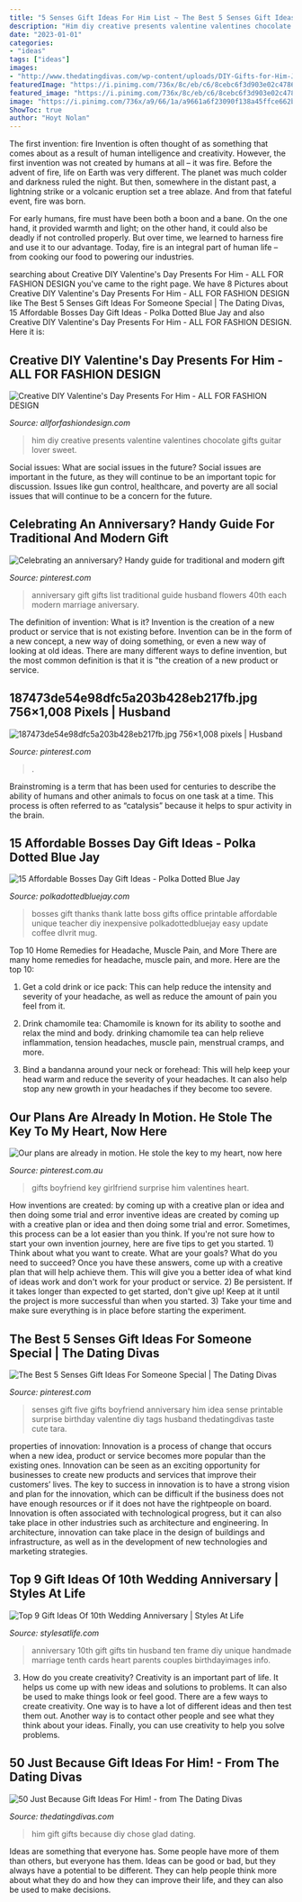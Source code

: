 ```yaml
---
title: "5 Senses Gift Ideas For Him List ~ The Best 5 Senses Gift Ideas For Someone Special"
description: "Him diy creative presents valentine valentines chocolate gifts guitar lover sweet"
date: "2023-01-01"
categories:
- "ideas"
tags: ["ideas"]
images:
- "http://www.thedatingdivas.com/wp-content/uploads/DIY-Gifts-for-Him-Just-Because-7-12.jpg"
featuredImage: "https://i.pinimg.com/736x/8c/eb/c6/8cebc6f3d903e02c4786e999eb0a21e4.jpg"
featured_image: "https://i.pinimg.com/736x/8c/eb/c6/8cebc6f3d903e02c4786e999eb0a21e4.jpg"
image: "https://i.pinimg.com/736x/a9/66/1a/a9661a6f23090f138a45ffce662be5de.jpg"
ShowToc: true
author: "Hoyt Nolan"
---
```



The first invention: fire
Invention is often thought of as something that comes about as a result of human intelligence and creativity. However, the first invention was not created by humans at all – it was fire.
Before the advent of fire, life on Earth was very different. The planet was much colder and darkness ruled the night. But then, somewhere in the distant past, a lightning strike or a volcanic eruption set a tree ablaze. And from that fateful event, fire was born.

For early humans, fire must have been both a boon and a bane. On the one hand, it provided warmth and light; on the other hand, it could also be deadly if not controlled properly. But over time, we learned to harness fire and use it to our advantage. Today, fire is an integral part of human life – from cooking our food to powering our industries.

	

		
searching about Creative DIY Valentine&#039;s Day Presents For Him - ALL FOR FASHION DESIGN you've came to the right page. We have 8 Pictures about Creative DIY Valentine&#039;s Day Presents For Him - ALL FOR FASHION DESIGN like The Best 5 Senses Gift Ideas For Someone Special | The Dating Divas, 15 Affordable Bosses Day Gift Ideas - Polka Dotted Blue Jay and also Creative DIY Valentine&#039;s Day Presents For Him - ALL FOR FASHION DESIGN. Here it is:
		
    
## Creative DIY Valentine&#039;s Day Presents For Him - ALL FOR FASHION DESIGN

<img loading=lazy src="https://allforfashiondesign.com/wp-content/uploads/2019/01/11-diy-gifts-for-him-600x1128.jpg" onerror="this.onerror=null;this.src='https://tse3.mm.bing.net/th?id=OIP.y1ZB79AM5epgO-WMqmJM1QHaN7&amp;pid=15.1';" alt="Creative DIY Valentine&#039;s Day Presents For Him - ALL FOR FASHION DESIGN">

_Source: allforfashiondesign.com_

>him diy creative presents valentine valentines chocolate gifts guitar lover sweet. 

	

Social issues: What are social issues in the future?
Social issues are important in the future, as they will continue to be an important topic for discussion. Issues like gun control, healthcare, and poverty are all social issues that will continue to be a concern for the future.

    
## Celebrating An Anniversary? Handy Guide For Traditional And Modern Gift

<img loading=lazy src="https://i.pinimg.com/736x/8c/eb/c6/8cebc6f3d903e02c4786e999eb0a21e4.jpg" onerror="this.onerror=null;this.src='https://tse2.mm.bing.net/th?id=OIP.Q76UL6UNIqUjEN9DuJ3lxwHaKp&amp;pid=15.1';" alt="Celebrating an anniversary? Handy guide for traditional and modern gift">

_Source: pinterest.com_

>anniversary gift gifts list traditional guide husband flowers 40th each modern marriage aniversary. 

	

The definition of invention: What is it?
Invention is the creation of a new product or service that is not existing before. Invention can be in the form of a new concept, a new way of doing something, or even a new way of looking at old ideas. There are many different ways to define invention, but the most common definition is that it is "the creation of a new product or service.

    
## 187473de54e98dfc5a203b428eb217fb.jpg 756×1,008 Pixels | Husband

<img loading=lazy src="https://i.pinimg.com/1200x/18/74/73/187473de54e98dfc5a203b428eb217fb.jpg" onerror="this.onerror=null;this.src='https://tse3.mm.bing.net/th?id=OIP.oEKibYkH8Zr6SXgJyHMn_gHaJ4&amp;pid=15.1';" alt="187473de54e98dfc5a203b428eb217fb.jpg 756×1,008 pixels | Husband">

_Source: pinterest.com_

>. 

	

Brainstroming is a term that has been used for centuries to describe the ability of humans and other animals to focus on one task at a time. This process is often referred to as “catalysis” because it helps to spur activity in the brain.

    
## 15 Affordable Bosses Day Gift Ideas - Polka Dotted Blue Jay

<img loading=lazy src="http://2.bp.blogspot.com/-aaZ-VV2OQZ8/VgwJ5HBbY3I/AAAAAAAASXA/80JExix_t6M/s1600/Thanks-A-Latte-Printable.jpg" onerror="this.onerror=null;this.src='https://tse3.mm.bing.net/th?id=OIP._jStN6wB75r8wpnpxTk9PAHaLH&amp;pid=15.1';" alt="15 Affordable Bosses Day Gift Ideas - Polka Dotted Blue Jay">

_Source: polkadottedbluejay.com_

>bosses gift thanks thank latte boss gifts office printable affordable unique teacher diy inexpensive polkadottedbluejay easy update coffee dlvrit mug. 

	

Top 10 Home Remedies for Headache, Muscle Pain, and More
There are many home remedies for headache, muscle pain, and more. Here are the top 10:
1. Get a cold drink or ice pack: This can help reduce the intensity and severity of your headache, as well as reduce the amount of pain you feel from it.

2. Drink chamomile tea: Chamomile is known for its ability to soothe and relax the mind and body. drinking chamomile tea can help relieve inflammation, tension headaches, muscle pain, menstrual cramps, and more.

3. Bind a bandanna around your neck or forehead: This will help keep your head warm and reduce the severity of your headaches. It can also help stop any new growth in your headaches if they become too severe.


    
## Our Plans Are Already In Motion. He Stole The Key To My Heart, Now Here

<img loading=lazy src="https://i.pinimg.com/736x/89/cf/78/89cf78e3a626b01acd4f3a065a81c410--boyfriend-surprises-surprise-boyfriend.jpg" onerror="this.onerror=null;this.src='https://tse1.mm.bing.net/th?id=OIP.b1vK6v2dKXHdyEq0Xbb6xQHaJ3&amp;pid=15.1';" alt="Our plans are already in motion. He stole the key to my heart, now here">

_Source: pinterest.com.au_

>gifts boyfriend key girlfriend surprise him valentines heart. 

	

How inventions are created: by coming up with a creative plan or idea and then doing some trial and error
inventive ideas are created by coming up with a creative plan or idea and then doing some trial and error. Sometimes, this process can be a lot easier than you think. If you're not sure how to start your own invention journey, here are five tips to get you started. 1) Think about what you want to create. What are your goals? What do you need to succeed? Once you have these answers, come up with a creative plan that will help achieve them. This will give you a better idea of what kind of ideas work and don't work for your product or service. 2) Be persistent. If it takes longer than expected to get started, don't give up! Keep at it until the project is more successful than when you started. 3) Take your time and make sure everything is in place before starting the experiment.

    
## The Best 5 Senses Gift Ideas For Someone Special | The Dating Divas

<img loading=lazy src="https://i.pinimg.com/736x/a9/66/1a/a9661a6f23090f138a45ffce662be5de.jpg" onerror="this.onerror=null;this.src='https://tse3.mm.bing.net/th?id=OIP.llv-iwMYvKvedCrYRS-fIQHaKm&amp;pid=15.1';" alt="The Best 5 Senses Gift Ideas For Someone Special | The Dating Divas">

_Source: pinterest.com_

>senses gift five gifts boyfriend anniversary him idea sense printable surprise birthday valentine diy tags husband thedatingdivas taste cute tara. 

	

properties of innovation:
Innovation is a process of change that occurs when a new idea, product or service becomes more popular than the existing ones. Innovation can be seen as an exciting opportunity for businesses to create new products and services that improve their customers’ lives. The key to success in innovation is to have a strong vision and plan for the innovation, which can be difficult if the business does not have enough resources or if it does not have the rightpeople on board.
Innovation is often associated with technological progress, but it can also take place in other industries such as architecture and engineering. In architecture, innovation can take place in the design of buildings and infrastructure, as well as in the development of new technologies and marketing strategies.

    
## Top 9 Gift Ideas Of 10th Wedding Anniversary | Styles At Life

<img loading=lazy src="https://i.pinimg.com/736x/39/0a/ac/390aac5e9a8ba911401919c7cd181301--th-wedding-anniversary-gift-ideas-tin-anniversary.jpg" onerror="this.onerror=null;this.src='https://tse3.mm.bing.net/th?id=OIP._qz2SAG8kpZVeT8TJgn5HAHaHs&amp;pid=15.1';" alt="Top 9 Gift Ideas Of 10th Wedding Anniversary | Styles At Life">

_Source: stylesatlife.com_

>anniversary 10th gift gifts tin husband ten frame diy unique handmade marriage tenth cards heart parents couples birthdayimages info. 

	

3. How do you create creativity?
Creativity is an important part of life. It helps us come up with new ideas and solutions to problems. It can also be used to make things look or feel good. There are a few ways to create creativity. One way is to have a lot of different ideas and then test them out. Another way is to contact other people and see what they think about your ideas. Finally, you can use creativity to help you solve problems.

    
## 50 Just Because Gift Ideas For Him! - From The Dating Divas

<img loading=lazy src="http://www.thedatingdivas.com/wp-content/uploads/DIY-Gifts-for-Him-Just-Because-7-12.jpg" onerror="this.onerror=null;this.src='https://tse4.mm.bing.net/th?id=OIP.-63sbOM79BhY12NCdoi84gHaMy&amp;pid=15.1';" alt="50 Just Because Gift Ideas For Him! - from The Dating Divas">

_Source: thedatingdivas.com_

>him gift gifts because diy chose glad dating. 

	

Ideas are something that everyone has. Some people have more of them than others, but everyone has them. Ideas can be good or bad, but they always have a potential to be different. They can help people think more about what they do and how they can improve their life, and they can also be used to make decisions.

